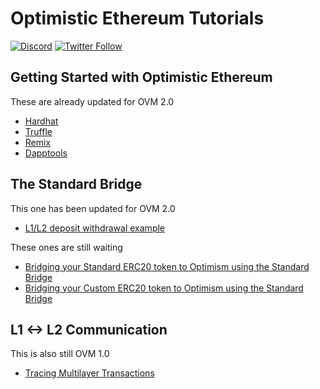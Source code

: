 # Optimistic Ethereum Tutorials

[![Discord](https://img.shields.io/discord/667044843901681675.svg?color=768AD4&label=discord&logo=https%3A%2F%2Fdiscordapp.com%2Fassets%2F8c9701b98ad4372b58f13fd9f65f966e.svg)](https://discord.com/channels/667044843901681675)
[![Twitter Follow](https://img.shields.io/twitter/follow/optimismPBC.svg?label=optimismPBC&style=social)](https://twitter.com/optimismPBC)

## Getting Started with Optimistic Ethereum

These are already updated for OVM 2.0

- [Hardhat](hardhat)
- [Truffle](truffle)
- [Remix](remix)
- [Dapptools](dapptools)

## The Standard Bridge

This one has been updated for OVM 2.0

- [L1/L2 deposit withdrawal example](l1-l2-deposit-withdrawal)


These ones are still waiting

- [Bridging your Standard ERC20 token to Optimism using the Standard Bridge](standard-bridge-standard-token)
- [Bridging your Custom ERC20 token to Optimism using the Standard Bridge](standard-bridge-custom-token)

## L1 <-> L2 Communication

This is also still OVM 1.0

- [Tracing Multilayer Transactions](core-util-watcher)


